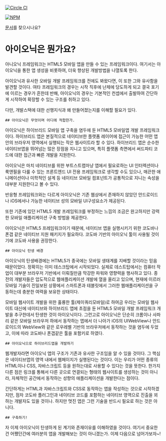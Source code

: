 [![Circle CI](https://circleci.com/gh/driftyco/ionic.svg?style=svg)](https://circleci.com/gh/driftyco/ionic)

[![NPM](https://nodei.co/npm/ionic.png?stars&downloads)](https://nodei.co/npm/ionic/)

[문서](http://ionicframework.com/docs/)를 찾으시나요?

# 아이오닉은 뭔가요?

아니오닉 프레임워크는 HTML5 모바일 앱을 만들 수 있는 프레임워크이다. 여기서는 아이오닉을 통한 앱 생성을 비롯하여, 더욱 향상된 개발방법을 나열토록 한다.

아이오닉과 유사한 오바일 개발 프레임워크를 전에도 봐왔다면, 이 또한 그와 유사함을 발견할 것이다. 여타 프레임워크의 경우는 시작 직후에 난제에 당도하게 되고 결국 포기에 이르는 경우가 흔한데 반해, 아이오닉의 경우는 기본적인 컨셉에서 출발하여 간단하게 시작하여 확장할 수 있는 구조를 취하고 있다.

다만, 개발스택에 대한 선행지식과 왜 만들어졌는지를 이해할 필요가 있다.


	## 아이오닉은 무엇이며 어디에 적합한가.

아이오닉은 하이브리드 모바일 앱 구축을 염두에 둔 HTML5 모바일앱 개발 프레임워크이다. 하이브리드 앱은 본질적으로 네이티브한 플랫폼 레이어에 접근이 가능한 어떤 앱 안의 브라우저 영역에서 실행되는 작은 웹사이트라 할 수 있다. 하이브리드 앱은 순수한 네이티브앱을 뛰어넘는 많은 장점을 지니고 있으며, 특히 플랫폼 측면에서 써드파티 코드에 대한 접근과 빠른 개발을 지원한다.

아이오닉은 마치 네이티브를 위한 부트스트랩마냥 앱에서 필요로하는 UI 인터렉션이나 룩앤필을 다룰 수 있는 프론트엔드 UI 전용 프레임워크로 생각할 수도 있으나, 매끈한 애니메이션이나 미학적인 설계 등 네이티브 모바일 컴포넌트가 공통적으로 지니는 속성을 대부분 지원한다고 볼 수 있다.

반응형 프레임워크와는 다르게 아이오닉은 기존 웹상에서 존재하지 않았던 안드로이드나 iOS에서나 가능한 네이티브 성의 모바일 UI구성요소가 제공된다.

또한 기존에 있던 HTML5 개발 프레임워크를 부정하는 느낌의 조금은 완고하지만 강력한 모바일 애플리케이션 구축 방법을 제공한다.

아이오닉은 HTML5 프레임워크이기 때문에, 네이티브 앱을 실행시키기 위한 코도바나 폰갭 같은 네이티브 지원 패키지가 필요하다. 코도바 기반의 아이오닉 툴이 사용될 것이기에 코도바 사용을 권장한다.


	## 아이오닉 탄생 배경

아이오닉의 탄생배경에는 HTML5가 종국에는 모바일 생태계를 지배할 것이라는 믿음 때문이었다. 정확히는 이미 데스크탑에서 시작되었다. 실제로 데스트탑에서는 컴퓨터 작업이 대부분 브라우저 기반에서 이뤄질만큼 막강한 파워와 영향력을 행사하고 있다. 종전의 개발자들은 압도적으로 웹애플리케이션 개발에 열을 올리고 있으며, 현재에 이르러 모바일 기술이 진일보된 상황에서 스마트폰과 테블릿에서 그러한 웹애플리케이션을 구동하는데 충분한 여력을 보유한 상태이다.

모바일 웹사이트 개발을 위한 훌륭한 툴(제이쿼리모바일)로 하여금  우리는 모바일 웹사이트 대신에 네이티브와 하이브리드 앱에 초점을 둔 HTML5 모바일 개발 프레임워크 개발을 추구한데서 탄생한 것이 아이오닉이다. 그런고로 아이오닉은 단순히 크롬이나 사파리 같은 모바일 브라우저 하에서 동작하는 앱에서 더 나아가 iOS의 UIWebView나 안드로이드의 WebView와 같은 로우레벨 기반의 브라우저에서 동작하는 것을 염두에 두었고, 이에 따라 코도바나 폰갭같은 툴을 포함키로 하였다.


	## 아이오닉으로 하이브리드앱을 개발하기

웹개발자라면 아이오닉 앱의 구조가 기존과 유사한 구조임을 알 수 있을 것이다. 그 핵심은 네이티브앱의 영역 내에서  웹페이지가 실행된다는 것이다. 이는 우리가 어떤 종류의 HTML이나 CSS, 자바스크립트 등을 원하는대로 사용할 수 있다는 것을 뜻한다. 한가지 다른 점은 링크를 통해서 다른 곳으로 연결되는 형태의 웹사이트를 생성하는 것이 아니라, 자체적인 공간에서 동작하는 성향의 애플리케이션을 개발한다는 점이다.

간단하게는 HTML과 자바스크립트와 CSS로 동작하는 앱을 작성하는 것으로 시작하겠지만, 점차 코도바 플러그인과 네이티브 코드를 포함하는 네이티브 영역으로 진출을 꾀하는 개발자도 있을 것이나. 하지만 멋진 앱은 그런 기술을 반드시 필요로 하는 것은 아니다.


	## 구축하기!

자 이제 아이오닉이 탄생하게 된 계기와 존재이유를 이해하였을 것이다. 여기서 중요한건 어쨌던간에 여러분의 앱을 개발해보는 것이 아니겠는가. 이제 다음으로 넘어가보자~! 

